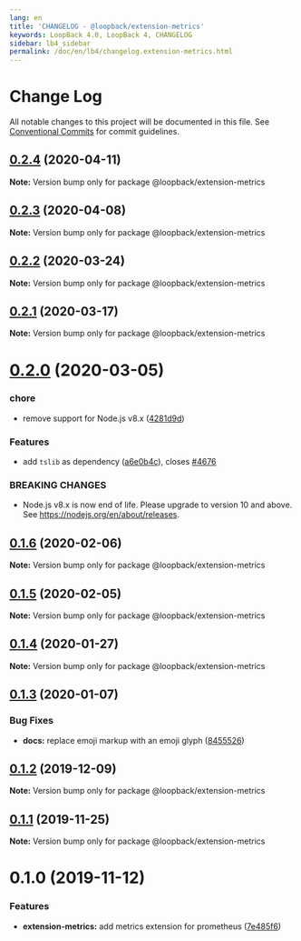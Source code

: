 ```yaml
---
lang: en
title: 'CHANGELOG - @loopback/extension-metrics'
keywords: LoopBack 4.0, LoopBack 4, CHANGELOG
sidebar: lb4_sidebar
permalink: /doc/en/lb4/changelog.extension-metrics.html
---
```


# Change Log

All notable changes to this project will be documented in this file.
See [Conventional Commits](https://conventionalcommits.org) for commit guidelines.

## [0.2.4](https://github.com/strongloop/loopback-next/compare/@loopback/extension-metrics@0.2.3...@loopback/extension-metrics@0.2.4) (2020-04-11)

**Note:** Version bump only for package @loopback/extension-metrics





## [0.2.3](https://github.com/strongloop/loopback-next/compare/@loopback/extension-metrics@0.2.2...@loopback/extension-metrics@0.2.3) (2020-04-08)

**Note:** Version bump only for package @loopback/extension-metrics





## [0.2.2](https://github.com/strongloop/loopback-next/compare/@loopback/extension-metrics@0.2.1...@loopback/extension-metrics@0.2.2) (2020-03-24)

**Note:** Version bump only for package @loopback/extension-metrics





## [0.2.1](https://github.com/strongloop/loopback-next/compare/@loopback/extension-metrics@0.2.0...@loopback/extension-metrics@0.2.1) (2020-03-17)

**Note:** Version bump only for package @loopback/extension-metrics





# [0.2.0](https://github.com/strongloop/loopback-next/compare/@loopback/extension-metrics@0.1.6...@loopback/extension-metrics@0.2.0) (2020-03-05)


### chore

* remove support for Node.js v8.x ([4281d9d](https://github.com/strongloop/loopback-next/commit/4281d9df50f0715d32879e1442a90b643ec8f542))


### Features

* add `tslib` as dependency ([a6e0b4c](https://github.com/strongloop/loopback-next/commit/a6e0b4ce7b862764167cefedee14c1115b25e0a4)), closes [#4676](https://github.com/strongloop/loopback-next/issues/4676)


### BREAKING CHANGES

* Node.js v8.x is now end of life. Please upgrade to version
10 and above. See https://nodejs.org/en/about/releases.





## [0.1.6](https://github.com/strongloop/loopback-next/compare/@loopback/extension-metrics@0.1.5...@loopback/extension-metrics@0.1.6) (2020-02-06)

**Note:** Version bump only for package @loopback/extension-metrics





## [0.1.5](https://github.com/strongloop/loopback-next/compare/@loopback/extension-metrics@0.1.4...@loopback/extension-metrics@0.1.5) (2020-02-05)

**Note:** Version bump only for package @loopback/extension-metrics





## [0.1.4](https://github.com/strongloop/loopback-next/compare/@loopback/extension-metrics@0.1.3...@loopback/extension-metrics@0.1.4) (2020-01-27)

**Note:** Version bump only for package @loopback/extension-metrics





## [0.1.3](https://github.com/strongloop/loopback-next/compare/@loopback/extension-metrics@0.1.2...@loopback/extension-metrics@0.1.3) (2020-01-07)


### Bug Fixes

* **docs:** replace emoji markup with an emoji glyph ([8455526](https://github.com/strongloop/loopback-next/commit/84555262865292764cefe98aef685d655fc797be))





## [0.1.2](https://github.com/strongloop/loopback-next/compare/@loopback/extension-metrics@0.1.1...@loopback/extension-metrics@0.1.2) (2019-12-09)

**Note:** Version bump only for package @loopback/extension-metrics





## [0.1.1](https://github.com/strongloop/loopback-next/compare/@loopback/extension-metrics@0.1.0...@loopback/extension-metrics@0.1.1) (2019-11-25)

**Note:** Version bump only for package @loopback/extension-metrics





# 0.1.0 (2019-11-12)


### Features

* **extension-metrics:** add metrics extension for prometheus ([7e485f6](https://github.com/strongloop/loopback-next/commit/7e485f630594d94dc567abe4a1f7a1adfa66f8ec))

